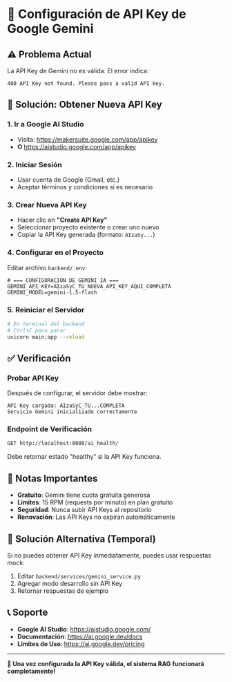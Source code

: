 # 🔑 Configuración de API Key de Google Gemini

## ⚠️ **Problema Actual**
La API Key de Gemini no es válida. El error indica:
```
400 API Key not found. Please pass a valid API key.
```

## 🚀 **Solución: Obtener Nueva API Key**

### 1. **Ir a Google AI Studio**
- Visita: https://makersuite.google.com/app/apikey
- **O** https://aistudio.google.com/app/apikey

### 2. **Iniciar Sesión**
- Usar cuenta de Google (Gmail, etc.)
- Aceptar términos y condiciones si es necesario

### 3. **Crear Nueva API Key**
- Hacer clic en **"Create API Key"**
- Seleccionar proyecto existente o crear uno nuevo
- Copiar la API Key generada (formato: `AIzaSy...`)

### 4. **Configurar en el Proyecto**
Editar archivo `backend/.env`:

```env
# === CONFIGURACIÓN DE GEMINI IA ===
GEMINI_API_KEY=AIzaSyC_TU_NUEVA_API_KEY_AQUI_COMPLETA
GEMINI_MODEL=gemini-1.5-flash
```

### 5. **Reiniciar el Servidor**
```bash
# En terminal del backend
# Ctrl+C para parar
uvicorn main:app --reload
```

## ✅ **Verificación**

### Probar API Key
Después de configurar, el servidor debe mostrar:
```
API Key cargada: AIzaSyC_TU...COMPLETA
Servicio Gemini inicializado correctamente
```

### Endpoint de Verificación
```bash
GET http://localhost:8000/ai_health/
```
Debe retornar estado "healthy" si la API Key funciona.

## 🎯 **Notas Importantes**

- **Gratuito**: Gemini tiene cuota gratuita generosa
- **Límites**: 15 RPM (requests por minuto) en plan gratuito
- **Seguridad**: Nunca subir API Keys al repositorio
- **Renovación**: Las API Keys no expiran automáticamente

## 🔧 **Solución Alternativa (Temporal)**

Si no puedes obtener API Key inmediatamente, puedes usar respuestas mock:

1. Editar `backend/services/gemini_service.py`
2. Agregar modo desarrollo sin API Key
3. Retornar respuestas de ejemplo

## 📞 **Soporte**

- **Google AI Studio**: https://aistudio.google.com/
- **Documentación**: https://ai.google.dev/docs
- **Límites de Uso**: https://ai.google.dev/pricing

---

**🎉 Una vez configurada la API Key válida, el sistema RAG funcionará completamente!**